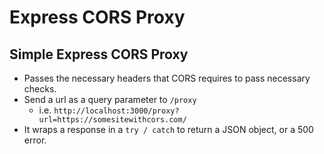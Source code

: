 # Express CORS Proxy

## Simple Express CORS Proxy

* Passes the necessary headers that CORS requires to pass necessary checks.
* Send a url as a query parameter to `/proxy`
  * i.e. `http://localhost:3000/proxy?url=https://somesitewithcors.com/`
* It wraps a response in a `try / catch` to return a JSON object, or a 500 error.
